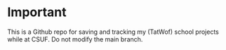 # Important
This is a Github repo for saving and tracking my (TatWof) school projects while at CSUF. Do not modify the main branch.